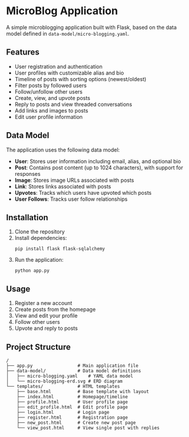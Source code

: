 # MicroBlog Application

A simple microblogging application built with Flask, based on the data model defined in `data-model/micro-blogging.yaml`.

## Features

- User registration and authentication
- User profiles with customizable alias and bio
- Timeline of posts with sorting options (newest/oldest)
- Filter posts by followed users
- Follow/unfollow other users
- Create, view, and upvote posts
- Reply to posts and view threaded conversations
- Add links and images to posts
- Edit user profile information

## Data Model

The application uses the following data model:

- **User**: Stores user information including email, alias, and optional bio
- **Post**: Contains post content (up to 1024 characters), with support for responses
- **Image**: Stores image URLs associated with posts
- **Link**: Stores links associated with posts
- **Upvotes**: Tracks which users have upvoted which posts
- **User Follows**: Tracks user follow relationships

## Installation

1. Clone the repository
2. Install dependencies:
   ```
   pip install flask flask-sqlalchemy
   ```
3. Run the application:
   ```
   python app.py
   ```

## Usage

1. Register a new account
2. Create posts from the homepage
3. View and edit your profile
4. Follow other users
5. Upvote and reply to posts

## Project Structure

```
/
├── app.py                 # Main application file
├── data-model/            # Data model definitions
│   ├── micro-blogging.yaml    # YAML data model
│   └── micro-blogging-erd.svg # ERD diagram
└── templates/             # HTML templates
    ├── base.html          # Base template with layout
    ├── index.html         # Homepage/timeline
    ├── profile.html       # User profile page
    ├── edit_profile.html  # Edit profile page
    ├── login.html         # Login page
    ├── register.html      # Registration page
    ├── new_post.html      # Create new post page
    └── view_post.html     # View single post with replies
```
